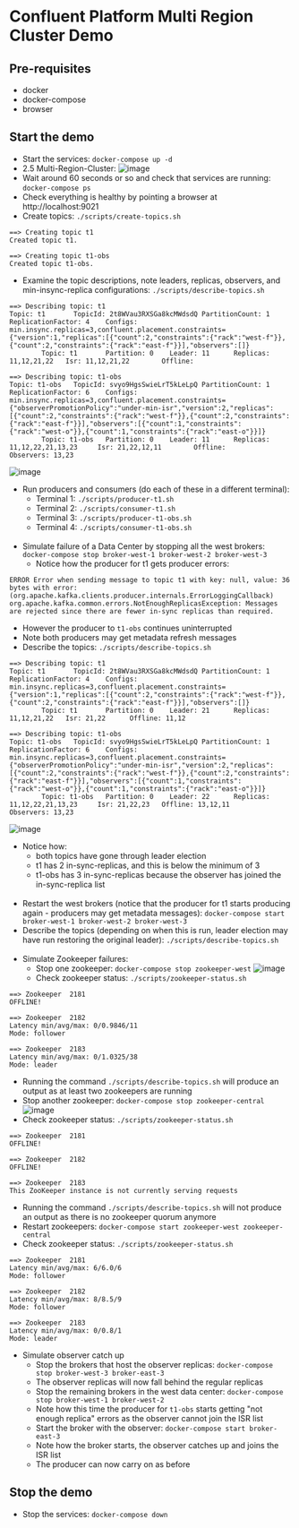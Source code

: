 # Confluent Platform Multi Region Cluster Demo

## Pre-requisites
- docker
- docker-compose
- browser

## Start the demo
- Start the services: `docker-compose up -d`
- 2.5 Multi-Region-Cluster:
![image](imgs/img-001.png)
- Wait around 60 seconds or so and check that services are running: `docker-compose ps`
- Check everything is healthy by pointing a browser at http://localhost:9021
- Create topics: `./scripts/create-topics.sh`
```
==> Creating topic t1
Created topic t1.

==> Creating topic t1-obs
Created topic t1-obs.
```
- Examine the topic descriptions, note leaders, replicas, observers, and min-insync-replica configurations: `./scripts/describe-topics.sh`
```
==> Describing topic: t1
Topic: t1       TopicId: 2t8WVau3RXSGa8kcMWdsdQ PartitionCount: 1       ReplicationFactor: 4    Configs: min.insync.replicas=3,confluent.placement.constraints={"version":1,"replicas":[{"count":2,"constraints":{"rack":"west-f"}},{"count":2,"constraints":{"rack":"east-f"}}],"observers":[]}
        Topic: t1       Partition: 0    Leader: 11      Replicas: 11,12,21,22   Isr: 11,12,21,22        Offline: 

==> Describing topic: t1-obs
Topic: t1-obs   TopicId: svyo9HgsSwieLrT5kLeLpQ PartitionCount: 1       ReplicationFactor: 6    Configs: min.insync.replicas=3,confluent.placement.constraints={"observerPromotionPolicy":"under-min-isr","version":2,"replicas":[{"count":2,"constraints":{"rack":"west-f"}},{"count":2,"constraints":{"rack":"east-f"}}],"observers":[{"count":1,"constraints":{"rack":"west-o"}},{"count":1,"constraints":{"rack":"east-o"}}]}
        Topic: t1-obs   Partition: 0    Leader: 11      Replicas: 11,12,22,21,13,23     Isr: 21,22,12,11        Offline:        Observers: 13,23
```
![image](imgs/img-002.png)

- Run producers and consumers (do each of these in a different terminal):
  - Terminal 1: `./scripts/producer-t1.sh`
  - Terminal 2: `./scripts/consumer-t1.sh`
  - Terminal 3: `./scripts/producer-t1-obs.sh`
  - Terminal 4: `./scripts/consumer-t1-obs.sh`
<br><br>
- Simulate failure of a Data Center by stopping all the west brokers: `docker-compose stop broker-west-1 broker-west-2 broker-west-3`
  - Notice how the producer for t1 gets producer errors:
```
ERROR Error when sending message to topic t1 with key: null, value: 36 bytes with error: (org.apache.kafka.clients.producer.internals.ErrorLoggingCallback)
org.apache.kafka.common.errors.NotEnoughReplicasException: Messages are rejected since there are fewer in-sync replicas than required.
```
  - However the producer to `t1-obs` continues uninterrupted
  - Note both producers may get metadata refresh messages
  - Describe the topics: `./scripts/describe-topics.sh`
```
==> Describing topic: t1
Topic: t1       TopicId: 2t8WVau3RXSGa8kcMWdsdQ PartitionCount: 1       ReplicationFactor: 4    Configs: min.insync.replicas=3,confluent.placement.constraints={"version":1,"replicas":[{"count":2,"constraints":{"rack":"west-f"}},{"count":2,"constraints":{"rack":"east-f"}}],"observers":[]}
        Topic: t1       Partition: 0    Leader: 21      Replicas: 11,12,21,22   Isr: 21,22      Offline: 11,12

==> Describing topic: t1-obs
Topic: t1-obs   TopicId: svyo9HgsSwieLrT5kLeLpQ PartitionCount: 1       ReplicationFactor: 6    Configs: min.insync.replicas=3,confluent.placement.constraints={"observerPromotionPolicy":"under-min-isr","version":2,"replicas":[{"count":2,"constraints":{"rack":"west-f"}},{"count":2,"constraints":{"rack":"east-f"}}],"observers":[{"count":1,"constraints":{"rack":"west-o"}},{"count":1,"constraints":{"rack":"east-o"}}]}
        Topic: t1-obs   Partition: 0    Leader: 22      Replicas: 11,12,22,21,13,23     Isr: 21,22,23   Offline: 13,12,11       Observers: 13,23
```
![image](imgs/img-003.png)

  - Notice how:
    - both topics have gone through leader election
    - t1 has 2 in-sync-replicas, and this is below the minimum of 3
    - t1-obs has 3 in-sync-replicas because the observer has joined the in-sync-replica list
<br><br>
- Restart the west brokers (notice that the producer for t1 starts producing again - producers may get metadata messages): `docker-compose start broker-west-1 broker-west-2 broker-west-3`
- Describe the topics (depending on when this is run, leader election may have run restoring the original leader): `./scripts/describe-topics.sh`
<br><br>
- Simulate Zookeeper failures:
  - Stop one zookeeper: `docker-compose stop zookeeper-west`
![image](imgs/img-004.png)
  - Check zookeeper status: `./scripts/zookeeper-status.sh`
```
==> Zookeeper  2181
OFFLINE!

==> Zookeeper  2182
Latency min/avg/max: 0/0.9846/11
Mode: follower

==> Zookeeper  2183
Latency min/avg/max: 0/1.0325/38
Mode: leader
```
  - Running the command `./scripts/describe-topics.sh` will produce an output as at least two zookeepers are running
  - Stop another zookeeper: `docker-compose stop zookeeper-central`
![image](imgs/img-005.png)
  - Check zookeeper status: `./scripts/zookeeper-status.sh`
```
==> Zookeeper  2181
OFFLINE!

==> Zookeeper  2182
OFFLINE!

==> Zookeeper  2183
This ZooKeeper instance is not currently serving requests
```
  - Running the command `./scripts/describe-topics.sh` will not produce an output as there is no zookeeper quorum anymore
  - Restart zookeepers: `docker-compose start zookeeper-west zookeeper-central`
  - Check zookeeper status: `./scripts/zookeeper-status.sh`
```
==> Zookeeper  2181
Latency min/avg/max: 6/6.0/6
Mode: follower

==> Zookeeper  2182
Latency min/avg/max: 8/8.5/9
Mode: follower

==> Zookeeper  2183
Latency min/avg/max: 0/0.8/1
Mode: leader
```
- Simulate observer catch up
  - Stop the brokers that host the observer replicas: `docker-compose stop broker-west-3 broker-east-3`
  - The observer replicas will now fall behind the regular replicas
  - Stop the remaining brokers in the west data center: `docker-compose stop broker-west-1 broker-west-2`
  - Note how this time the producer for `t1-obs` starts getting "not enough replica" errors as the observer cannot join the ISR list
  - Start the broker with the observer: `docker-compose start broker-east-3`
  - Note how the broker starts, the observer catches up and joins the ISR list
  - The producer can now carry on as before

## Stop the demo
- Stop the services: `docker-compose down`

